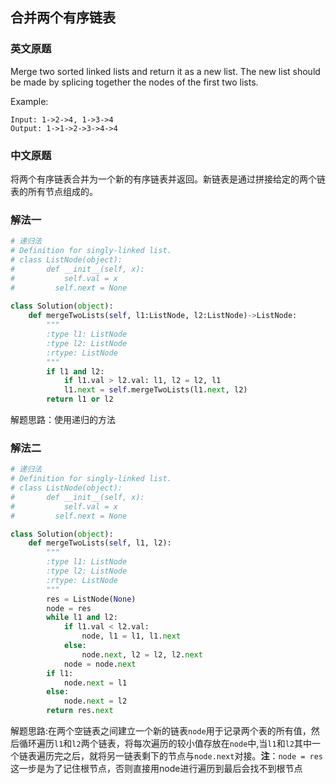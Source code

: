 ## 合并两个有序链表

### 英文原题

Merge two sorted linked lists and return it as a new list. The new list should be made by splicing together the nodes of the first two lists.

Example:

```shell
Input: 1->2->4, 1->3->4
Output: 1->1->2->3->4->4
```

### 中文原题

将两个有序链表合并为一个新的有序链表并返回。新链表是通过拼接给定的两个链表的所有节点组成的。

### 解法一

```python
# 递归法
# Definition for singly-linked list.
# class ListNode(object):
# 		def __init__(self, x):
#       	self.val = x
#         self.next = None
  
class Solution(object):
  	def mergeTwoLists(self, l1:ListNode, l2:ListNode)->ListNode:
      	"""
      	:type l1: ListNode
      	:type l2: ListNode
      	:rtype: ListNode
      	"""
        if l1 and l2:
          	if l1.val > l2.val: l1, l2 = l2, l1
            l1.next = self.mergeTwoLists(l1.next, l2)
        return l1 or l2
```

解题思路：使用递归的方法

### 解法二

```python
# 递归法
# Definition for singly-linked list.
# class ListNode(object):
# 		def __init__(self, x):
#       	self.val = x
#         self.next = None

class Solution(object):
    def mergeTwoLists(self, l1, l2):
        """
        :type l1: ListNode
        :type l2: ListNode
        :rtype: ListNode
        """
        res = ListNode(None)
        node = res
        while l1 and l2:
            if l1.val < l2.val:
                node, l1 = l1, l1.next
            else:
                node.next, l2 = l2, l2.next
            node = node.next
        if l1:
            node.next = l1
        else:
            node.next = l2
        return res.next
```

解题思路:在两个空链表之间建立一个新的链表`node`用于记录两个表的所有值，然后循环遍历`l1`和`l2`两个链表，将每次遍历的较小值存放在`node`中,当`l1`和`l2`其中一个链表遍历完之后，就将另一链表剩下的节点与`node.next`对接。**注**：`node = res`这一步是为了记住根节点，否则直接用node进行遍历到最后会找不到根节点

